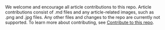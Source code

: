 We welcome and encourage all article contributions to this repo. Article contributions consist of .md files and any article-related images, such as .png and .jpg files. Any other files and changes to the repo are currently not supported. To learn more about contributing, see [Contribute to this repo](https://github.com/MicrosoftDocs/community-content/wiki/Contribute-to-this-repo).
